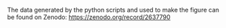 The data generated by the python scripts and used to make the figure can be found on Zenodo: https://zenodo.org/record/2637790
